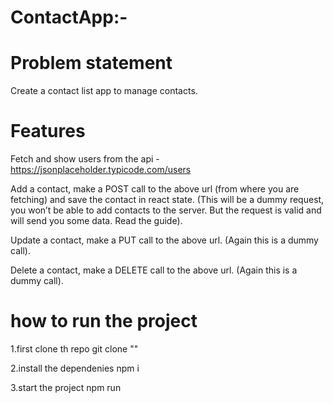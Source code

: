 # ContactApp:-
# Problem statement
Create a contact list app to manage contacts.
# Features 
Fetch and show users from the api - https://jsonplaceholder.typicode.com/users

Add a contact, make a POST call to the above url (from where you are fetching) and save the contact in react state. (This will be a dummy request, you won’t be able to add contacts to the server. But the request is valid and will send you some data. Read the guide).

Update a contact, make a PUT call to the above url. (Again this is a dummy call).

Delete a contact, make a DELETE call to the above url. (Again this is a dummy call).
# how to run the project
1.first clone th repo
 git clone ""
 
2.install the dependenies
 npm i
 
3.start the project
 npm run
